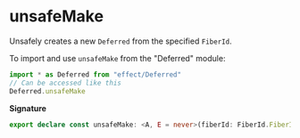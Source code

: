 # unsafeMake

Unsafely creates a new `Deferred` from the specified `FiberId`.

To import and use `unsafeMake` from the "Deferred" module:

```ts
import * as Deferred from "effect/Deferred"
// Can be accessed like this
Deferred.unsafeMake
```

**Signature**

```ts
export declare const unsafeMake: <A, E = never>(fiberId: FiberId.FiberId) => Deferred<A, E>
```
